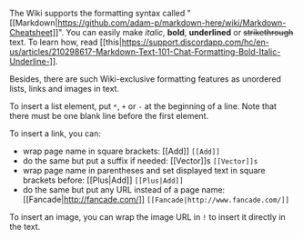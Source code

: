 The Wiki supports the formatting syntax called "[[Markdown|https://github.com/adam-p/markdown-here/wiki/Markdown-Cheatsheet]]". You can easily make *italic*, **bold**, __underlined__ or ~~strikethrough~~ text. To learn how, read [[this|https://support.discordapp.com/hc/en-us/articles/210298617-Markdown-Text-101-Chat-Formatting-Bold-Italic-Underline-]].

Besides, there are such Wiki-exclusive formatting features as unordered lists, links and images in text.

To insert a list element, put `*`, `+` or `-` at the beginning of a line. Note that there must be one blank line before the first element.

To insert a link, you can:

* wrap page name in square brackets: [[Add]] `[[Add]]`
* do the same but put a suffix if needed: [[Vector]]s `[[Vector]]s`
* wrap page name in parentheses and set displayed text in square brackets before: [[Plus|Add]] `[[Plus|Add]]`
* do the same but put any URL instead of a page name: [[Fancade|http://fancade.com/]] `[[Fancade|http://www.fancade.com/]] `

To insert an image, you can wrap the image URL in `!` to insert it directly in the text.